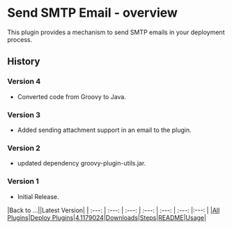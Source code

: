 # Send SMTP Email - overview

This plugin provides a mechanism to send SMTP emails in your deployment process.

## History

### Version 4

* Converted code from Groovy to Java.

### Version 3

* Added sending attachment support in an email to the plugin.

### Version 2

* updated dependency groovy-plugin-utils.jar.

### Version 1

* Initial Release.


|Back to ...||Latest Version|
| :---: | :---: | :---: | :---: | :---: | :---: |:---: |
|[All Plugins](../../index.md)|[Deploy Plugins](../README.md)|[4.1179024](https://raw.githubusercontent.com/UrbanCode/IBM-UCD-PLUGINS/main/files/Send-SMTP-Email/devops-deploy-Send-SMTP-Email-4.1179024.zip)|[Downloads](downloads.md)|[Steps](steps.md)|[README](README.md)|[Usage](usage.md)|
